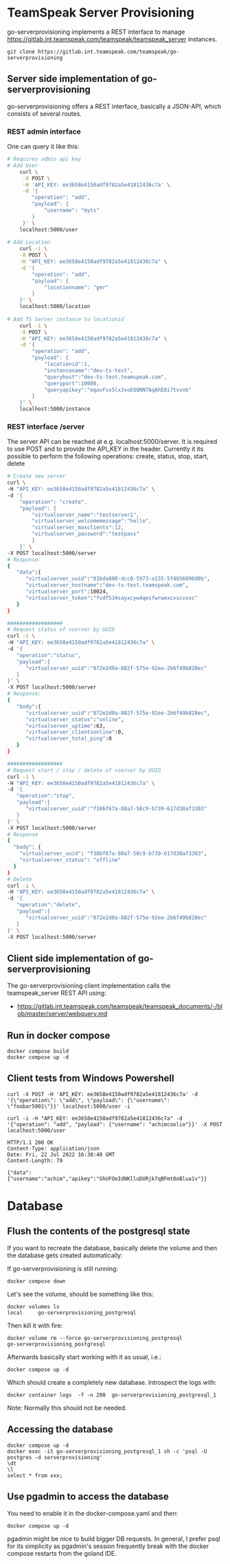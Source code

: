 # TeamSpeak Server Provisioning

go-serverprovisioning implements a REST interface to manage https://gitlab.int.teamspeak.com/teamspeak/teamspeak_server instances.

    git clone https://gitlab.int.teamspeak.com/teamspeak/go-serverprovisioning

## Server side implementation of go-serverprovisioning

go-serverprovisioning offers a REST interface, basically a JSON-API, which consists of several routes.
### REST admin interface 
One can query it like this:
```sh
# Requires admin api key
# Add User
    curl \
     -X POST \
     -H 'API_KEY: ee3658e4150adf9782a5e41812436c7a' \
     -d '{
        "operation": "add",
        "payload": {
            "username": "myts"
        }
     }' \
    localhost:5000/user
    
# Add Location
    curl -i \
    -X POST \
    -H "API_KEY: ee3658e4150adf9782a5e41812436c7a" \
    -d '{
        "operation": "add",
        "payload": {
            "locationname": "ger" 
        }
    }' \
    localhost:5000/location
    
# Add TS Server instance to locationid
    curl -i \
    -X POST \
    -H "API_KEY: ee3658e4150adf9782a5e41812436c7a" \
    -d '{ 
        "operation": "add", 
        "payload": {
            "locationid":1,
            "instancename":"dev-ts-test",
            "queryhost":"dev-ts-test.teamspeak.com",
            "queryport":10080,
            "queryapikey":"eqavFsx5lxJvoEOQNN7AqAhE8i7tvvnb"
        }
    }' \
    localhost:5000/instance
```
### REST interface /server
The server API can be reached at e.g. localhost:5000/server. It is required to use POST and to provide the API_KEY in the header. Currently it its possible to perform the following operations: create, status, stop, start, delete
```sh
# Create new server
curl \
-H "API_KEY: ee3658e4150adf9782a5e41812436c7a" \
-d '{ 
    "operation": "create", 
    "payload": {
        "virtualserver_name":"testserver1",
        "virtualserver_welcomemessage":"hello",
        "virtualserver_maxclients":12,
        "virtualserver_password":"testpass"
        }
    }' \
-X POST localhost:5000/server
# Response:
{
   "data":{
      "virtualserver_uuid":"01bda880-dcc0-5973-a135-5f4656898d0b",
      "virtualserver_hostname":"dev-ts-test.teamspeak.com",
      "virtualserver_port":10024,
      "virtualserver_token":"fsdf534sayxcyw4qesfwrwexcvxcvxvc"
   }
}

##################
# Request status of vserver by UUID
curl -i \
-H "API_KEY: ee3658e4150adf9782a5e41812436c7a" \
-d '{
   "operation":"status",
   "payload":{
      "virtualserver_uuid":"872e2d0a-882f-575e-92ee-2b6f49b828ec"
   }
}' \
-X POST localhost:5000/server
# Response:
{
   "body":{
      "virtualserver_uuid":"872e2d0a-882f-575e-92ee-2b6f49b828ec",
      "virtualserver_status":"online",
      "virtualserver_uptime":63,
      "virtualserver_clientsonline":0,
      "virtualserver_total_ping":0
   }
}

##################
# Request start / stop / delete of vserver by UUID
curl -i \
-H "API_KEY: ee3658e4150adf9782a5e41812436c7a" \
-d '{
   "operation":"stop",
   "payload":{
      "virtualserver_uuid":"f386f67a-88a7-58c9-b739-617d30af3303"
   }
}' \
-X POST localhost:5000/server
# Response
{
  "body": {
    "virtualserver_uuid": "f386f67a-88a7-58c9-b739-617d30af3303",
    "virtualserver_status": "offline"
  }
}
# Delete
curl -i \
-H "API_KEY: ee3658e4150adf9782a5e41812436c7a" \
-d '{
   "operation":"delete",
   "payload":{
      "virtualserver_uuid":"872e2d0a-882f-575e-92ee-2b6f49b828ec"
   }
}' \
-X POST localhost:5000/server

```

## Client side implementation of go-serverprovisioning

The go-serverprovisioning client implementation calls the teamspeak_server REST API using:
* https://gitlab.int.teamspeak.com/teamspeak/teamspeak_documents/-/blob/master/server/webquery.md

## Run in docker compose

```console
docker compose build
docker compose up -d
```

## Client tests from Windows Powershell

```
curl -X POST -H 'API_KEY: ee3658e4150adf9782a5e41812436c7a' -d  '{\"operation\": \"add\", \"payload\": {\"username\": \"foobar5001\"}}' localhost:5000/user -i

curl -i -H "API_KEY: ee3658e4150adf9782a5e41812436c7a" -d '{"operation": "add", "payload": {"username": "achimcoolio"}}' -X POST localhost:5000/user

HTTP/1.1 200 OK
Content-Type: application/json
Date: Fri, 22 Jul 2022 16:38:48 GMT
Content-Length: 79

{"data":{"username":"achim","apikey":"GhUFOeIdNKlluDURjk7qBFmt0oBlua1v"}}
```

# Database

## Flush the contents of the postgresql state

If you want to recreate the database, basically delete the volume and then the database gets created automatically:

If go-serverprovisioning is still running:

    docker compose down

Let's see the volume, should be something like this:

    docker volumes ls
    local     go-serverprovisioning_postgresql

Then kill it with fire:

    docker volume rm --force go-serverprovisioning_postgresql
    go-serverprovisioning_postgresql

Afterwards basically start working with it as usual, i.e.:

    docker compose up -d

Which should create a completely new database. Introspect the logs with:

    docker container logs  -f -n 200  go-serverprovisioning_postgresql_1

Note: Normally this should not be needed.

## Accessing the database

    docker compose up -d
    docker exec -it go-serverprovisioning_postgresql_1 sh -c 'psql -U postgres -d serverprovisioning'
    \dt
    \l
    select * from xxx;

## Use pgadmin to access the database

You need to enable it in the docker-compose.yaml and then:

    docker compose up -d

pgadmin might be nice to build bigger DB requests. In general, I prefer psql for its simplicity as pgadmin's session
frequently break with the docker compose restarts from the goland IDE.
